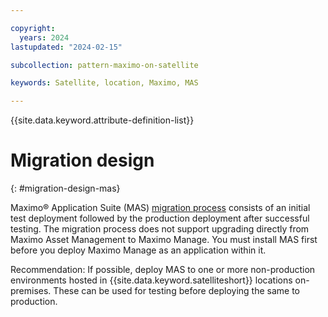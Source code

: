 ```yaml
---

copyright:
  years: 2024
lastupdated: "2024-02-15"

subcollection: pattern-maximo-on-satellite

keywords: Satellite, location, Maximo, MAS

---
```


{{site.data.keyword.attribute-definition-list}}

# Migration design
{: #migration-design-mas}

Maximo® Application Suite (MAS) [migration process](https://www.ibm.com/docs/en/mas-cd/continuous-delivery?topic=overview-process) consists of an initial test deployment followed by the production deployment after successful testing. The migration process does not support upgrading directly from Maximo Asset Management to Maximo Manage. You must install MAS first before you deploy Maximo Manage as an application within it.

Recommendation: If possible, deploy MAS to one or more non-production environments hosted in {{site.data.keyword.satelliteshort}}  locations on-premises. These can be used for testing before deploying the same to production.
